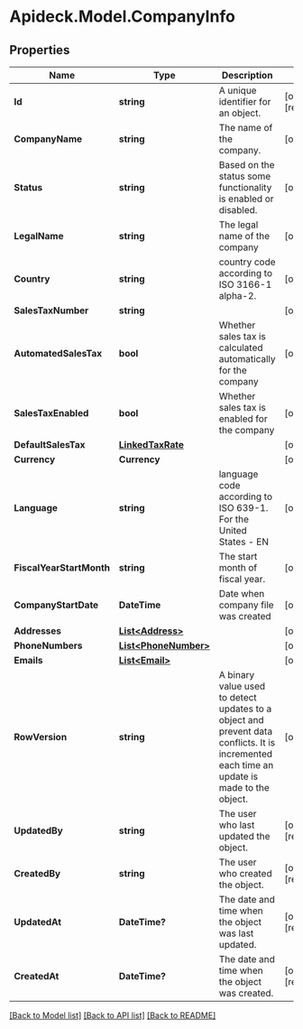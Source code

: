 # Apideck.Model.CompanyInfo

## Properties

Name | Type | Description | Notes
------------ | ------------- | ------------- | -------------
**Id** | **string** | A unique identifier for an object. | [optional] [readonly] 
**CompanyName** | **string** | The name of the company. | [optional] 
**Status** | **string** | Based on the status some functionality is enabled or disabled. | [optional] 
**LegalName** | **string** | The legal name of the company | [optional] 
**Country** | **string** | country code according to ISO 3166-1 alpha-2. | [optional] 
**SalesTaxNumber** | **string** |  | [optional] 
**AutomatedSalesTax** | **bool** | Whether sales tax is calculated automatically for the company | [optional] 
**SalesTaxEnabled** | **bool** | Whether sales tax is enabled for the company | [optional] 
**DefaultSalesTax** | [**LinkedTaxRate**](LinkedTaxRate.md) |  | [optional] 
**Currency** | **Currency** |  | [optional] 
**Language** | **string** | language code according to ISO 639-1. For the United States - EN | [optional] 
**FiscalYearStartMonth** | **string** | The start month of fiscal year. | [optional] 
**CompanyStartDate** | **DateTime** | Date when company file was created | [optional] 
**Addresses** | [**List&lt;Address&gt;**](Address.md) |  | [optional] 
**PhoneNumbers** | [**List&lt;PhoneNumber&gt;**](PhoneNumber.md) |  | [optional] 
**Emails** | [**List&lt;Email&gt;**](Email.md) |  | [optional] 
**RowVersion** | **string** | A binary value used to detect updates to a object and prevent data conflicts. It is incremented each time an update is made to the object. | [optional] 
**UpdatedBy** | **string** | The user who last updated the object. | [optional] [readonly] 
**CreatedBy** | **string** | The user who created the object. | [optional] [readonly] 
**UpdatedAt** | **DateTime?** | The date and time when the object was last updated. | [optional] [readonly] 
**CreatedAt** | **DateTime?** | The date and time when the object was created. | [optional] [readonly] 

[[Back to Model list]](../README.md#documentation-for-models) [[Back to API list]](../README.md#documentation-for-api-endpoints) [[Back to README]](../README.md)

